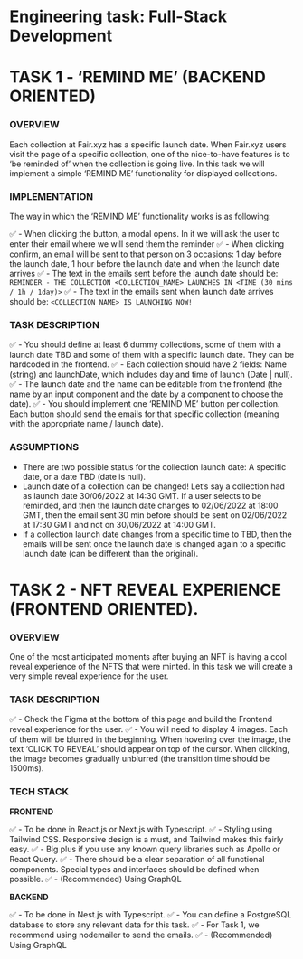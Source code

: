 # Engineering task: Full-Stack Development

# TASK 1 - ‘REMIND ME’ (BACKEND ORIENTED)

### **OVERVIEW**

Each collection at Fair.xyz has a specific launch date. When Fair.xyz users visit the page of a specific collection, one of the nice-to-have features is to ‘be reminded of’ when the collection is going live. In this task we will implement a simple ‘REMIND ME’ functionality for displayed collections.

### **IMPLEMENTATION**

The way in which the ‘REMIND ME’ functionality works is as following:

:white_check_mark: - When clicking the button, a modal opens. In it we will ask the user to enter their email where we will send them the reminder
:white_check_mark: - When clicking confirm, an email will be sent to that person on 3 occasions: 1 day before the launch date, 1 hour before the launch date and when the launch date arrives
:white_check_mark: - The text in the emails sent before the launch date should be: `REMINDER - THE COLLECTION <COLLECTION_NAME> LAUNCHES IN <TIME (30 mins / 1h / 1day)>`
:white_check_mark: - The text in the emails sent when launch date arrives should be: `<COLLECTION_NAME> IS LAUNCHING NOW!`

### TASK DESCRIPTION

:white_check_mark: - You should define at least 6 dummy collections, some of them with a launch date TBD and some of them with a specific launch date. They can be hardcoded in the frontend.
:white_check_mark: - Each collection should have 2 fields: Name (string) and launchDate, which includes day and time of launch (Date | null).
:white_check_mark: - The launch date and the name can be editable from the frontend (the name by an input component and the date by a component to choose the date).
:white_check_mark: - You should implement one ‘REMIND ME’ button per collection. Each button should send the emails for that specific collection (meaning with the appropriate name / launch date).

### **ASSUMPTIONS**

- There are two possible status for the collection launch date: A specific date, or a date TBD (date is null).
- Launch date of a collection can be changed! Let’s say a collection had as launch date 30/06/2022 at 14:30 GMT. If a user selects to be reminded, and then the launch date changes to 02/06/2022 at 18:00 GMT, then the email sent 30 min before should be sent on 02/06/2022 at 17:30 GMT and not on 30/06/2022 at 14:00 GMT.
- If a collection launch date changes from a specific time to TBD, then the emails will be sent once the launch date is changed again to a specific launch date (can be different than the original).

# TASK 2 - NFT REVEAL EXPERIENCE (FRONTEND ORIENTED).

### **OVERVIEW**

One of the most anticipated moments after buying an NFT is having a cool reveal experience of the NFTS that were minted. In this task we will create a very simple reveal experience for the user.

### TASK DESCRIPTION

:white_check_mark: - Check the Figma at the bottom of this page and build the Frontend reveal experience for the user.
:white_check_mark: - You will need to display 4 images. Each of them will be blurred in the beginning. When hovering over the image, the text ‘CLICK TO REVEAL’ should appear on top of the cursor. When clicking, the image becomes gradually unblurred (the transition time should be 1500ms).

### **TECH STACK**

**FRONTEND**

:white_check_mark: - To be done in React.js or Next.js with Typescript.
:white_check_mark: - Styling using Tailwind CSS. Responsive design is a must, and Tailwind makes this fairly easy.
:white_check_mark: - Big plus if you use any known query libraries such as Apollo or React Query.
:white_check_mark: - There should be a clear separation of all functional components. Special types and interfaces should be defined when possible.
:white_check_mark: - (Recommended) Using GraphQL

**BACKEND**

:white_check_mark: - To be done in Nest.js with Typescript.
:white_check_mark: - You can define a PostgreSQL database to store any relevant data for this task.
:white_check_mark: - For Task 1, we recommend using nodemailer to send the emails.
:white_check_mark: - (Recommended) Using GraphQL